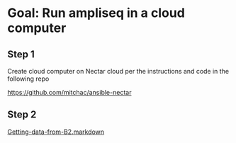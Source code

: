 # Goal: Run ampliseq in a cloud computer

## Step 1

Create cloud computer on Nectar cloud per the instructions and code in the following repo

https://github.com/mitchac/ansible-nectar

## Step 2



[Getting-data-from-B2.markdown](Getting-data-from-B2.markdown)


